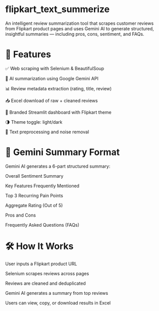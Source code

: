 # flipkart_text_summerize
An intelligent review summarization tool that scrapes customer reviews from Flipkart product pages and uses Gemini AI to generate structured, insightful summaries — including pros, cons, sentiment, and FAQs.

# 📌 Features
✅ Web scraping with Selenium & BeautifulSoup

🧠 AI summarization using Google Gemini API

📊 Review metadata extraction (rating, title, review)

📥 Excel download of raw + cleaned reviews

🎨 Branded Streamlit dashboard with Flipkart theme

🌗 Theme toggle: light/dark

🧼 Text preprocessing and noise removal


# 🧠 Gemini Summary Format
Gemini AI generates a 6-part structured summary:

Overall Sentiment Summary

Key Features Frequently Mentioned

Top 3 Recurring Pain Points

Aggregate Rating (Out of 5)

Pros and Cons

Frequently Asked Questions (FAQs)

# 🛠️ How It Works
User inputs a Flipkart product URL

Selenium scrapes reviews across pages

Reviews are cleaned and deduplicated

Gemini AI generates a summary from top reviews

Users can view, copy, or download results in Excel

